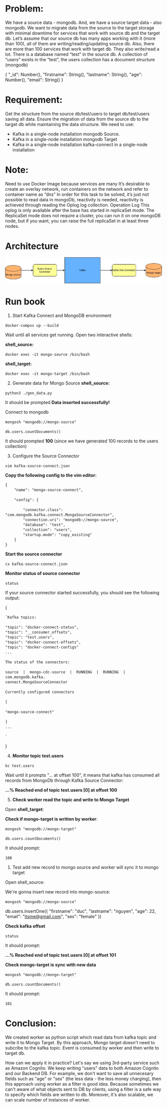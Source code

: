 # Problem:

We have a source data - mongodb. And, we have a source target data - also mongodb.
We want to migrate data from the source to the target storage with minimal downtime for services that work with source db and the target db.
Let’s assume that our source db has many apps working with it (more than 100), all of them are writing/reading/updating source db.
Also, there are more than 100 services that work with target db. They also write/read a lot.
There is a database named “test” in the source db. A collection of “users” exists in the “test”, the users collection has a document structure (mongodb)

{
  "_id": Number(),
  "firstname": String(),
  "lastname": String(),
  "age": Number(),
  "email": String()
}

# Requirement:
Get the structure from the source db/test/users to target db/test/users saving all data.
Ensure the migration of data from the source db to the target db while maintaining the data structure.
We need to use:
+ Kafka in a single-node installation mongodb Source.
+ Kafka in a single-node installation mongodb Target
+ Kafka in a single-node installation kafka-connect in a single-node installation

# Note:
Need to use Docker Image because services are many
It’s desirable to create an overlay network, run containers on the network and refer to container name as “dns”
In order for this task to be solved, it’s just not possible to read data in mongoDb, reactivity is needed, reactivity is achieved through reading the Oplog log collection.
Operation Log This oplog is only available after the base has started in replicaSet mode. The ReplicaSet mode does not require a cluster, you can run it on one mongoDB node, but if you want, you can raise the full replicaSet in at least three nodes.

# Architecture
![Architecture](./architecture.jpg "Kafka Connect")
# Run book

1. Start Kafka Connect and MongoDB environment

`docker-compos up --build`

Wait until all services get running. Open two interactive shells:

**shell_source:**

`docker exec -it mongo-source /bin/bash`


**shell_target:**

`docker exec -it mongo-target /bin/bash`


2. Generate data for Mongo Source
**shell_source:**

`python3 ./gen_data.py`

It should be prompted **Data inserted successfully!**


Connect to mongodb

`mongosh "mongodb://mongo-source"`

`db.users.countDocuments()`

It should prompted **100** (since we have generated 100 records to the users collection)


3. Configure the Source Connector

`vim kafka-source-connect.json`

**Copy the following config to the vim editor:**

    {
        "name": "mongo-source-connect",

        "config": {

            "connector.class": "com.mongodb.kafka.connect.MongoSourceConnector",
            "connection.uri": "mongodb://mongo-source",
            "database": "test",
            "collection": "users",
            "startup.mode": "copy_existing"
        }
    }

**Start the source connector**

`cx kafka-source-connect.json`

**Monitor status of source connector**

`status`

If your source connector started successfully, you should see the following output:

{

    `Kafka topics:

    "topic": "docker-connect-status",
    "topic": "__consumer_offsets",
    "topic": "test.users",
    "topic": "docker-connect-offsets",
    "topic": "docker-connect-configs"
    ...

    The status of the connectors:

    source  |  mongo-cdc-source  |  RUNNING  |  RUNNING  |  com.mongodb.kafka.
    connect.MongoSourceConnector

    Currently configured connectors

    [

    "mongo-source-connect"

    ]
    ...

    `
}

4. **Monitor topic test.users**

`kc test.users`

Wait until it prompts "... at offset 100", it means that kafka has consumed all records from MongoDb through Kafka Source Connector:

**...% Reached end of topic test.users [0] at offset 100**


5. **Check worker read the topic and write to Mongo Target**

Open **shell_target**:

**Check if mongo-target is written by worker**:

`mongosh "mongodb://mongo-target"`

`db.users.countDocuments()`

It should prompt:

`100`


1. Test add new record to mongo source and worker will sync it to mongo target

Open shell_source:

We're gonna insert new record into mongo-source:


`mongosh "mongodb://mongo-source"`

db.users.insertOne({
  "firstname": "duc",
  "lastname": "nguyen",
  "age": 22,
  "email": "itsme@gmail.com",
  "sex": "female"
})

**Check kafka offset**

`status`

It should prompt:

**...% Reached end of topic test.users [0] at offset 101**

**Check mongo-target is sync with new data**

`mongosh "mongodb://mongo-target"`

`db.users.countDocuments()`

It should prompt:

`101`


# Conclusion:

We created worker as python script which read data from kafka topic and write it to Mongo Target. By this approach, Mongo target doesn't need to subcribe to the kafka topic. Event is consumed by worker and then write to target db.

How can we apply it in practice?
    Let's say we using 3rd-party service such as Amazon Cognito. We keep writing "users" data to both Amazon Cognito and our Backend DB. For example, we don't want to save all unnecesary fields such as "age" or "sex" (the less data - the less money charging), then this approach using worker as a filter is good idea. Because sometimes we can't aware of what objects sent to DB by clients, using a filter is a safe way to specify which fields are written to db. Moreover, it's also scalable, we can scale number of instances of worker.
